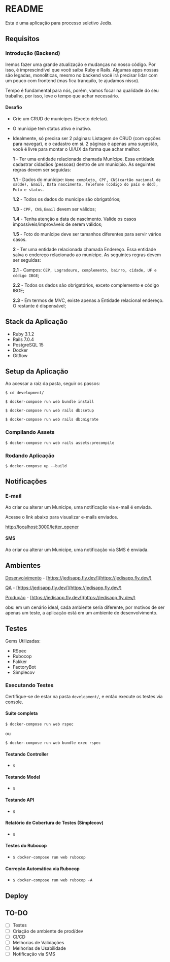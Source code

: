# README

Esta é uma aplicação para processo seletivo Jedis.

## Requisitos

### Introdução (Backend)

Iremos fazer uma grande atualização e mudanças no nosso código. Por isso, é imprescindível que você saiba Ruby e Rails. Algumas apps nossas são legadas, monolíticas, mesmo no backend você irá precisar lidar com um pouco com frontend (mas fica tranquilo, te ajudamos nisso).

Tempo é fundamental para nós, porém, vamos focar na qualidade do seu trabalho, por isso, leve o tempo que achar necessário.

#### Desafio

- Crie um CRUD de municipes (Exceto deletar).
- O munícipe tem status ativo e inativo.
- Idealmente, só precisa ser 2 páginas: Listagem de CRUD (com opções para navegar), e o cadastro em si. 2 páginas é apenas uma sugestão, você é livre para montar o UI/UX da forma que achar melhor.

  **1** - Ter uma entidade relacionada chamada Munícipe. Essa entidade cadastrar cidadãos (pessoas) dentro de um município. As seguintes regras devem ser seguidas:

  **1.1** - Dados do munícipe: `Nome completo, CPF, CNS(cartão nacional de saúde), Email, Data nascimento, Telefone (código do país e ddd), Foto e status`.

  **1.2** - Todos os dados do munícipe são obrigatórios;

  **1.3** - `CPF, CNS,Email` devem ser válidos;

  **1.4** - Tenha atenção a data de nascimento. Valide os casos impossíveis/improváveis de serem válidos;

  **1.5** - Foto do munícipe deve ser tamanhos diferentes para servir vários casos.

  **2** - Ter uma entidade relacionada chamada Endereço. Essa entidade salva o endereço relacionado ao munícipe. As seguintes regras devem ser seguidas:

  **2.1** - Campos: `CEP, Logradouro, complemento, bairro, cidade, UF e código IBGE`;

  **2.2** - Todos os dados são obrigatórios, exceto complemento e código IBGE;

  **2.3** - Em termos de MVC, existe apenas a Entidade relacional endereço. O restante é dispensável;

## Stack da Aplicação

- Ruby 3.1.2
- Rails 7.0.4
- PostgreSQL 15
- Docker
- Gitflow

## Setup da Aplicação

Ao acessar a raiz da pasta, seguir os passos:

`$ cd development/`

`$ docker-compose run web bundle install`

`$ docker-compose run web rails db:setup`

`$ docker-compose run web rails db:migrate`

### Compilando Assets

`$ docker-compose run web rails assets:precompile`

### Rodando Aplicação

`$ docker-compose up --build`

## Notificações

### E-mail

Ao criar ou alterar um Municipe, uma notificação via e-mail é enviada.

Acesse o link abaixo para visualizar e-mails enviados.

[http://localhost:3000/letter_opener](http://localhost:3000/letter_opener)

#### SMS

Ao criar ou alterar um Municipe, uma notificação via SMS é enviada.

## Ambientes

[Desenvolvimento]([https://jedisapp.fly.dev/](https://jedisapp.fly.dev/)) - [https://jedisapp.fly.dev/](https://jedisapp.fly.dev/)

[QA]([https://jedisapp.fly.dev/](https://jedisapp.fly.dev/)) - [https://jedisapp.fly.dev/](https://jedisapp.fly.dev/)

[Produção]([https://jedisapp.fly.dev/](https://jedisapp.fly.dev/)) - [https://jedisapp.fly.dev/](https://jedisapp.fly.dev/)

obs: em um cenário ideal, cada ambiente seria diferente, por motivos de ser apenas um teste, a aplicação está em um ambiente de desenvolvimento.

## Testes

Gems Utilizadas:

- RSpec
- Rubocop
- Fakker
- FactoryBot
- Simplecov

### Executando Testes

Certifique-se de estar na pasta `development/`, e então execute os testes via console.

#### Suíte completa

`$ docker-compose run web rspec`

ou

`$ docker-compose run web bundle exec rspec`

#### Testando Controller

- `$`

#### Testando Model

- `$`

#### Testando API

- `$`

#### Relatório de Cobertura de Testes (Simplecov)

- `$`

#### Testes do Rubocop

- `$ docker-compose run web rubocop`

#### Correção Automática via Rubocop

- `$ docker-compose run web rubocop -A`

## Deploy

## TO-DO

- [ ] Testes
- [ ] Criação de ambiente de prod/dev
- [ ] CI/CD
- [ ] Melhorias de Validações
- [ ] Melhorias de Usabilidade
- [ ] Notificação via SMS
